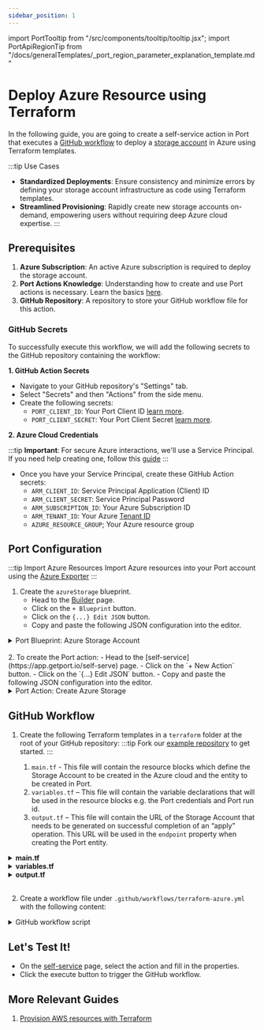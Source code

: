 ```yaml
---
sidebar_position: 1
---
```


import PortTooltip from "/src/components/tooltip/tooltip.jsx";
import PortApiRegionTip from "/docs/generalTemplates/_port_region_parameter_explanation_template.md"

# Deploy Azure Resource using Terraform

In the following guide, you are going to create a self-service action in Port that executes a [GitHub workflow](/actions-and-automations/setup-backend/github-workflow/github-workflow.md) to deploy a [storage account](https://learn.microsoft.com/en-us/azure/storage/common/storage-account-overview) in Azure using Terraform templates.

:::tip Use Cases

- **Standardized Deployments**: Ensure consistency and minimize errors by defining your storage account infrastructure as code using Terraform templates.
- **Streamlined Provisioning**: Rapidly create new storage accounts on-demand, empowering users without requiring deep Azure cloud expertise.
:::

## Prerequisites

1. **Azure Subscription**: An active Azure subscription is required to deploy the storage account.
2. **Port Actions Knowledge**: Understanding how to create and use Port actions is necessary. Learn the basics [here](https://docs.getport.io/actions-and-automations/create-self-service-experiences/setup-ui-for-action/).
3. **GitHub Repository**: A repository to store your GitHub workflow file for this action.


### GitHub Secrets

To successfully execute this workflow, we will add the following secrets to the GitHub repository containing the workflow:

**1. GitHub Action Secrets**

- Navigate to your GitHub repository's "Settings" tab.
- Select "Secrets" and then "Actions" from the side menu.
- Create the following secrets:
    - `PORT_CLIENT_ID`: Your Port Client ID [learn more](https://docs.getport.io/build-your-software-catalog/custom-integration/api/#get-api-token).
    - `PORT_CLIENT_SECRET`: Your Port Client Secret [learn more](https://docs.getport.io/build-your-software-catalog/custom-integration/api/#get-api-token).

**2. Azure Cloud Credentials**

:::tip **Important**: 
For secure Azure interactions, we'll use a Service Principal. If you need help creating one, follow this [guide](https://learn.microsoft.com/en-us/azure/developer/terraform/get-started-cloud-shell-bash?tabs=bash#create-a-service-principal)
:::
- Once you have your Service Principal, create these GitHub Action secrets:
    - `ARM_CLIENT_ID`: Service Principal Application (Client) ID
    - `ARM_CLIENT_SECRET`: Service Principal Password
    - `ARM_SUBSCRIPTION_ID`: Your Azure Subscription ID
    - `ARM_TENANT_ID`: Your Azure [Tenant ID](https://learn.microsoft.com/en-us/azure/azure-portal/get-subscription-tenant-id)
    - `AZURE_RESOURCE_GROUP`; Your Azure resource group

## Port Configuration

:::tip Import Azure Resources
Import Azure resources into your Port account using the [Azure Exporter](/build-your-software-catalog/sync-data-to-catalog/cloud-providers/azure/)
:::

1. Create the `azureStorage` <PortTooltip id="blueprint">blueprint</PortTooltip>.
    - Head to the [Builder](https://app.getport.io/settings/data-model) page.
    - Click on the `+ Blueprint` button.
    - Click on the `{...} Edit JSON` button.
    - Copy and paste the following JSON configuration into the editor.

<details>
   <summary>Port Blueprint: Azure Storage Account</summary>
   :::note
   Keep in mind that this can be any blueprint you require; the provided example is just for reference.
   :::

```json showLineNumbers
{
    "identifier": "azureStorage",
    "title": "Azure Storage Account",
    "icon": "Azure",
    "schema": {
        "properties": {
            "storage_name": {
                "title": "Account Name",
                "type": "string",
                "minLength": 3,
                "maxLength": 63,
                "icon": "DefaultProperty"
            },
            "storage_location": {
                "icon": "DefaultProperty",
                "title": "Location",
                "type": "string"
            },
            "url": {
                "title": "URL",
                "format": "url",
                "type": "string",
                "icon": "DefaultProperty"
            }
        },
        "required": [
            "storage_name",
            "storage_location"
        ]
    },
    "mirrorProperties": {},
    "calculationProperties": {},
    "relations": {}
}
```

</details>

<br />
2. To create the Port action:
    - Head to the [self-service](https://app.getport.io/self-serve) page.
    - Click on the `+ New Action` button.
    - Click on the `{...} Edit JSON` button.
    - Copy and paste the following JSON configuration into the editor.

<details>

  <summary>Port Action: Create Azure Storage</summary>
   :::tip
- `<GITHUB-ORG>` - your GitHub organization or user name.
- `<GITHUB-REPO-NAME>` - your GitHub repository name.
:::


```json showLineNumbers
{
  "identifier": "service_create_azure_storage",
  "title": "Create Azure Storage",
  "icon": "Github",
  "description": "Execute a workflow that terraforms an azure resource",
  "trigger": {
    "type": "self-service",
    "operation": "CREATE",
    "userInputs": {
      "properties": {
        "storage_name": {
          "title": "Storage Name",
          "icon": "Azure",
          "type": "string"
        },
        "storage_location": {
          "title": "Storage Location",
          "icon": "Azure",
          "type": "string",
          "default": "westus2"
        }
      },
      "required": [
        "storage_name"
      ],
      "order": [
        "storage_name",
        "storage_location"
      ]
    },
    "blueprintIdentifier": "azureStorage"
  },
  "invocationMethod": {
    "type": "GITHUB",
    "org": "<GITHUB-ORG>",
    "repo": "<GITHUB-REPO-NAME>",
    "workflow": "terraform-azure.yml",
    "workflowInputs": {
      "storage_name": "{{ .inputs.\"storage_name\" }}",
      "storage_location": "{{ .inputs.\"storage_location\" }}",
      "port_context": {
        "entity": "{{ .entity }}",
        "blueprint": "{{ .action.blueprint }}",
        "runId": "{{ .run.id }}",
        "trigger": "{{ .trigger }}"
      }
    },
    "reportWorkflowStatus": true
  },
  "requiredApproval": false,
  "publish": true
}
```

</details>

## GitHub Workflow

1. Create the following Terraform templates in a `terraform` folder at the root of your GitHub repository:
    :::tip
    Fork our [example repository](https://github.com/port-labs/pipelines-terraform-azure) to get started.
    :::

    1. `main.tf` - This file will contain the resource blocks which define the Storage Account to be created in the Azure cloud and the entity to be created in Port.
    2. `variables.tf` – This file will contain the variable declarations that will be used in the resource blocks e.g. the Port credentials and Port run id.
    3. `output.tf` – This file will contain the URL of the Storage Account that needs to be generated on successful completion of an “apply” operation. This URL will be used in the `endpoint` property when creating the Port entity.

<details>
  <summary><b>main.tf</b></summary>

```hcl showLineNumbers title="main.tf"
terraform {
    required_providers {
        azurerm = {
            source  = "hashicorp/azurerm"
            version = "~> 3.0.2"
        }
        port = {
            source  = "port-labs/port-labs"
            version = "~> 2.0.3"
        }
    }

    required_version = ">= 1.1.0"
}

provider "azurerm" {

    features {}
}

provider "port" {
    client_id = var.port_client_id
    secret    = var.port_client_secret
    base_url  = var.base_url
}

resource "azurerm_storage_account" "storage_account" {
    name                = var.storage_account_name
    resource_group_name = var.resource_group_name

    location                 = var.location
    account_tier             = "Standard"
    account_replication_type = "LRS"
    account_kind             = "StorageV2"
}

resource "port_entity" "azure_storage_account" {
    count      = length(azurerm_storage_account.storage_account) > 0 ? 1 : 0
    identifier = var.storage_account_name
    title      = var.storage_account_name
    blueprint  = "azureStorage"
    run_id     = var.port_run_id
    properties = {
        string_props = {
        "storage_name"     = var.storage_account_name,
        "storage_location" = var.location,
        "endpoint"         = azurerm_storage_account.storage_account.primary_web_endpoint
        }
    }

    depends_on = [azurerm_storage_account.storage_account]
}
```

</details>

<details>
  
  <summary><b>variables.tf</b></summary>
  :::note
  Replace the default `resource_group_name` with a resource group from your Azure account. Check this [guide](https://learn.microsoft.com/en-us/azure/azure-resource-manager/management/manage-resource-groups-portal) to find your resource groups. You may also wish to set the default values of other variables.
  :::

```hcl showLineNumbers title="variables.tf"
variable "resource_group_name" {
    type        = string
    default     = "myTFResourceGroup"
    description = "RG name in Azure"
}

variable "location" {
    type        = string
    default     = "westus2"
    description = "RG location in Azure"
}

variable "storage_account_name" {
    type        = string
    description = "Storage Account name in Azure"
    default     = "demo"
}

variable "port_run_id" {
    type        = string
    description = "The runID of the action run that created the entity"
}

variable "port_client_id" {
    type        = string
    description = "The Port client ID"
}

variable "port_client_secret" {
    type        = string
    description = "The Port client secret"
}

variable "base_url" {
    type        = string
    description = "The Port API URL"
}

```

<PortApiRegionTip/>

</details>

<details>
<summary><b>output.tf</b></summary>
  
```hcl showLineNumbers title="output.tf"
output "endpoint_url" {
    value = azurerm_storage_account.storage_account.primary_web_endpoint
}
```

</details>
<br />

2. Create a workflow file under `.github/workflows/terraform-azure.yml` with the following content:

<details>

<summary>GitHub workflow script</summary>

```yaml showLineNumbers title="terraform-azure.yml"
name: "Deploy Azure Resource"

on: 
  workflow_dispatch:
    inputs:
      storage_name:
        required: true
        type: string
      storage_location:
        required: true
        type: string
      port_context:
        required: true
        description: >-
          Action and general context (blueprint, run id, etc...)

env: 
  TF_LOG: INFO
  TF_INPUT: false

jobs:
  terraform:
    name: "Terraform Infrastructure Change Management"
    runs-on: ubuntu-latest
    defaults:
      run:
        shell: bash
        # We keep Terraform files in the terraform directory.
        working-directory: ./terraform
        # working-directory: ./


    steps:
      - name: Checkout the repository to the runner
        uses: actions/checkout@v4

      - name: Setup Terraform with specified version on the runner
        uses: hashicorp/setup-terraform@v2
        with:
          terraform_version: 1.6.0
      
      - name: Terraform init
        id: init
        run: terraform init
        # run: terraform init -backend-config="bucket=$BUCKET_TF_STATE" # Use this option instead if using a storage backend

      - name: Terraform format
        id: fmt
        run: terraform fmt -check
      
      - name: Terraform validate
        id: validate
        run: terraform validate

      - name: Run Terraform Plan and Apply (Azure)
        id: plan-azure
        env: 
            ARM_CLIENT_ID: ${{ secrets.ARM_CLIENT_ID }}
            ARM_CLIENT_SECRET: ${{ secrets.ARM_CLIENT_SECRET }}
            ARM_TENANT_ID: ${{ secrets.ARM_TENANT_ID }}
            ARM_SUBSCRIPTION_ID: ${{ secrets.ARM_SUBSCRIPTION_ID }}
            TF_VAR_port_client_id: ${{ secrets.PORT_CLIENT_ID }}
            TF_VAR_port_client_secret: ${{ secrets.PORT_CLIENT_SECRET }}
            TF_VAR_port_run_id: ${{ fromJson(inputs.port_context).runId }}
            TF_VAR_resource_group_name: ${{ secrets.AZURE_RESOURCE_GROUP }}
        run: |
          terraform plan \
            -input=false \
            -out=tfazure-${GITHUB_RUN_NUMBER}.tfplan \
            -var="storage_account_name=${{ github.event.inputs.storage_name }}" \
            -var="location=${{ github.event.inputs.storage_location }}" \
            -target=azurerm_storage_account.storage_account

          terraform apply -auto-approve -input=false tfazure-${GITHUB_RUN_NUMBER}.tfplan

      - name: Terraform Azure Status
        if: steps.plan-azure.outcome == 'failure'
        run: exit 1

      - name: Run Terraform Plan and Apply (Port)
        id: plan-port
        env: 
            ARM_CLIENT_ID: ${{ secrets.ARM_CLIENT_ID }}
            ARM_CLIENT_SECRET: ${{ secrets.ARM_CLIENT_SECRET }}
            ARM_TENANT_ID: ${{ secrets.ARM_TENANT_ID }}
            ARM_SUBSCRIPTION_ID: ${{ secrets.ARM_SUBSCRIPTION_ID }}
            TF_VAR_port_client_id: ${{ secrets.PORT_CLIENT_ID }}
            TF_VAR_port_client_secret: ${{ secrets.PORT_CLIENT_SECRET }}
            TF_VAR_port_run_id: ${{fromJson(inputs.port_context).runId}}
            TF_VAR_resource_group_name: arete-resources
        run: |
          terraform plan \
            -input=false \
            -out=tfport-${GITHUB_RUN_NUMBER}.tfplan \
            -var="storage_account_name=${{ github.event.inputs.storage_name }}" \
            -var="location=${{ github.event.inputs.storage_location }}"

          terraform apply -auto-approve -input=false tfport-${GITHUB_RUN_NUMBER}.tfplan

      - name: Terraform Port Status
        if: steps.plan-port.outcome == 'failure'
        run: exit 1

      - name: Create a log message
        uses: port-labs/port-github-action@v1
        with:
          clientId: ${{ secrets.PORT_CLIENT_ID }}
          clientSecret: ${{ secrets.PORT_CLIENT_SECRET }}
          baseUrl: https://api.getport.io
          operation: PATCH_RUN
          status: "SUCCESS"
          runId: ${{fromJson(inputs.port_context).runId}}
          logMessage: Created ${{ inputs.storage_name }}
```

</details>

## Let's Test It!

- On the [self-service](https://app.getport.io/self-serve) page, select the action and fill in the properties.
- Click the execute button to trigger the GitHub workflow.


## More Relevant Guides

1. [Provision AWS resources with Terraform](/actions-and-automations/setup-backend/github-workflow/examples/AWS/terraform-plan-and-apply-aws-resource)